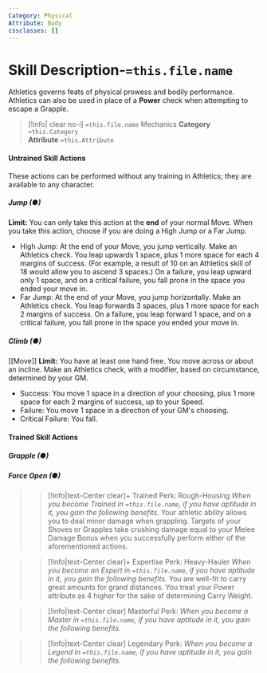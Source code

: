 ```yaml
---
Category: Physical
Attribute: Body
cssclasses: []
---
```

# Skill Description-`=this.file.name`
Athletics governs feats of physical prowess and bodily performance. Athletics can also be used in place of a **Power** check when attempting to escape a Grapple. 
>[!info| clear no-i] `=this.file.name` Mechanics
>**Category**  `=this.Category`   
>**Attribute** `=this.Attribute`
#### Untrained Skill Actions
These actions can be performed without any training in Athletics; they are available to any character. 
##### Jump (●)
**Limit:** You can only take this action at the **end** of your normal Move.
When you take this action, choose if you are doing a High Jump or a Far Jump. 
- High Jump: At the end of your Move, you jump vertically. Make an Athletics check. You leap upwards 1 space, plus 1 more space for each 4 margins of success. (For example, a result of 10 on an Athletics skill of 18 would allow you to ascend 3 spaces.) On a failure, you leap upward only 1 space, and on a critical failure, you fall prone in the space you ended your move in.
- Far Jump: At the end of your Move, you jump horizontally. Make an Athletics check. You leap forwards 3 spaces, plus 1 more space for each 2 margins of success. On a failure, you leap forward 1 space, and on a critical failure, you fall prone in the space you ended your move in.
##### Climb (●)
[[Move]]
**Limit:** You have at least one hand free.
You move across or about an incline. Make an Athletics check, with a modifier, based on circumstance, determined by your GM. 
- Success: You move 1 space in a direction of your choosing, plus 1 more space for each 2 margins of success, up to your Speed.
- Failure: You move 1 space in a direction of your GM's choosing.
- Critical Failure: You fall.
#### Trained Skill Actions
##### Grapple (●)
##### Force Open (●)

>> [!info|text-Center clear]+  Trained Perk: Rough-Housing
>> *When you become Trained in `=this.file.name`, if you have aptitude in it, you gain the following benefits.*
>> Your athletic ability allows you to deal minor damage when grappling. Targets of your Shoves or Grapples take crushing damage equal to your Melee Damage Bonus when you successfully perform either of the aforementioned actions. 

>> [!info|text-Center clear]+ Expertise Perk: Heavy-Hauler
>> *When you become an Expert in `=this.file.name`, if you have aptitude in it, you gain the following benefits.*
>> You are well-fit to carry great amounts for grand distances. You treat your Power attribute as 4 higher for the sake of determining Carry Weight.

>> [!info|text-Center clear] Masterful Perk: 
>> *When you become a Master in `=this.file.name`, if you have aptitude in it, you gain the following benefits.*
>> 

>> [!info|text-Center clear] Legendary Perk: 
>> *When you become a Legend in `=this.file.name`, if you have aptitude in it, you gain the following benefits.*
>> 